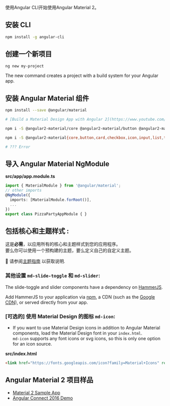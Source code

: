 使用Angular CLI开始使用Angular Material 2。

## 安装 CLI
 
 ```bash
 npm install -g angular-cli
 ```
 
## 创建一个新项目
 
 ```bash
 ng new my-project
 ```

The new command creates a project with a build system for your Angular app.

## 安装 Angular Material 组件

```bash
npm install --save @angular/material

# [Build a Material Design App with Angular 2](https://www.youtube.com/watch?v=hHhwg-VJxw8&gl=KR)

npm i -S @angular2-material/core @angular2-material/button @angular2-material/core @angular2-material/card

npm i -S @angular2-material{core,button,card,checkbox,icon,input,list,toolbar}@2.0.0-alpha.10

# ??? Error
```

## 导入 Angular Material NgModule
  
**src/app/app.module.ts**
```ts
import { MaterialModule } from '@angular/material';
// other imports 
@NgModule({
  imports: [MaterialModule.forRoot()],
  ...
})
export class PizzaPartyAppModule { }
```

## 包括核心和主题样式 :  
这是**必需**，以应用所有的核心和主题样式到您的应用程序。  
要么你可以使用一个预构建的主题，要么定义自己的自定义主题。

:trident:  请参阅[主题指南](docs/theming.md) 以获取说明.

### 其他设置 `md-slide-toggle` 和 `md-slider`:
The slide-toggle and slider components have a dependency on [HammerJS](http://hammerjs.github.io/).

Add HammerJS to your application via [npm](https://www.npmjs.com/package/hammerjs), a CDN 
(such as the [Google CDN](https://developers.google.com/speed/libraries/#hammerjs)), or served 
directly from your app.

### [可选的] 使用 Material Design 的图标 `md-icon`:

- If you want to use Material Design icons in addition to Angular Material components, 
load the Material Design font in your `index.html`.  
`md-icon` supports any font icons or svg icons, so this is only one option for an icon source.
       
**src/index.html**
```html
<link href="https://fonts.googleapis.com/icon?family=Material+Icons" rel="stylesheet">
```

## Angular Material 2 项目样品 
- [Material 2 Sample App](https://github.com/jelbourn/material2-app)
- [Angular Connect 2016 Demo](https://github.com/kara/leashed-in)
